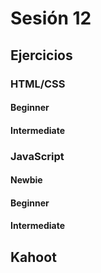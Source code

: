# Sesión 12

## Ejercicios

### HTML/CSS

#### Beginner

#### Intermediate

### JavaScript

#### Newbie

#### Beginner

#### Intermediate

## Kahoot
